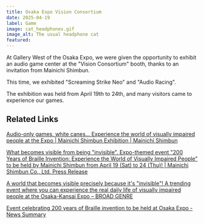 ```yaml
---
title: Osaka Expo Vision Consortium
date: 2025-04-19
label: Game
image: cat_headphones.gif
image_alt: The usual headphone cat
featured:
---
```


At Gallery West of the Osaka Expo, we were given the opportunity to exhibit an audio game center at the "Vision Consortium" booth, thanks to an invitation from Mainichi Shimbun.

This time, we exhibited "Screaming Strike Neo" and "Audio Racing".

The exhibition was held from April 19th to 24th, and many visitors came to experience our games.

## Related Links

[Audio-only games, white canes... Experience the world of visually impaired people at the Expo | Mainichi Shimbun Exhibition | Mainichi Shimbun](https://mainichi.jp/articles/20250413/k00/00m/040/032000c)

[What becomes visible from being "invisible". Expo-themed event "200 Years of Braille Invention: Experience the World of Visually Impaired People" to be held by Mainichi Shimbun from April 19 (Sat) to 24 (Thu)! | Mainichi Shimbun Co., Ltd. Press Release](https://prtimes.jp/main/html/rd/p/000000601.000032749.html)

[A world that becomes visible precisely because it's "invisible"! A trending event where you can experience the real daily life of visually impaired people at the Osaka-Kansai Expo – BROAD GENRE](https://www.findzero.net/archives/5156#google_vignette)

[Event celebrating 200 years of Braille invention to be held at Osaka Expo - News Summary](https://news.matomame.jp/article/43a02178-19e5-11f0-b556-9ca3ba0a67df#google_vignette)